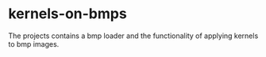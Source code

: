 # kernels-on-bmps
The projects contains a bmp loader and the functionality of applying kernels to bmp images.
